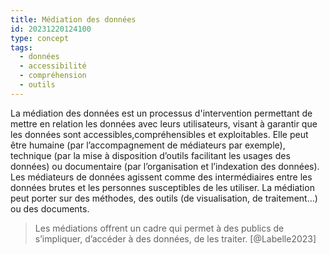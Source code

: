 ```yaml
---
title: Médiation des données
id: 20231220124100
type: concept
tags:
  - données
  - accessibilité
  - compréhension
  - outils
---
```

La médiation des données est un processus d'intervention permettant de mettre en relation les données avec leurs utilisateurs, visant à garantir que les données sont accessibles,compréhensibles et exploitables. Elle peut être humaine (par l’accompagnement de médiateurs par exemple), technique (par la mise à disposition d’outils facilitant les usages des données) ou documentaire (par l’organisation et l’indexation des données). Les médiateurs de données agissent comme des intermédiaires entre les données brutes et les personnes susceptibles de les utiliser. La médiation peut porter sur des méthodes, des outils (de visualisation, de traitement…) ou des documents.
>Les médiations offrent un cadre qui permet à des publics de s’impliquer, d’accéder à des données, de les traiter. [@Labelle2023]